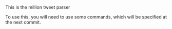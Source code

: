 This is the million tweet parser

To use this, you will need to use some commands, which will be specified at the next commit. 
